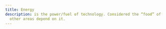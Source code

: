 ```yaml
---
title: Energy
description: is the power/fuel of technology. Considered the “food” of technology. All
  other areas depend on it.
---
```

